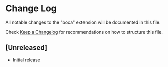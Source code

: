 # Change Log

All notable changes to the "boca" extension will be documented in this file.

Check [Keep a Changelog](https://keepachangelog.com/) for recommendations on how to structure this file.

## [Unreleased]

- Initial release